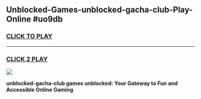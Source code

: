 
## Unblocked-Games-unblocked-gacha-club-Play-Online #uo9db
<h3>
<a href="https://news.freeplayer.one?title=unblocked-gacha-club&ref=3">CLICK TO PLAY</a></h3>
<hr>

<h3>
<a href="https://news.freeplayer.one?title=unblocked-gacha-club&ref=3">CLICK 2 PLAY</a>
  
</h3>

<a href="https://news.freeplayer.one?title=unblocked-gacha-club&ref=3"><img src="https://clearcache.store/games.png"></a>


**unblocked-gacha-club games unblocked: Your Gateway to Fun and Accessible Online Gaming**
